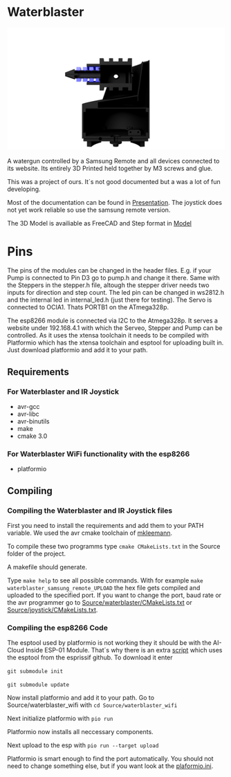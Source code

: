 # Waterblaster

![blaster](Images/WB_side.png)

A watergun controlled by a Samsung Remote and all devices connected to its website.
Its entirely 3D Printed held together by M3 screws and glue.

This was a project of ours. It´s not good documented but a was a lot of fun developing.

Most of the documentation can be found in [Presentation](https://github.com/gafert/Waterblaster/tree/master/Presentation).
The joystick does not yet work reliable so use the samsung remote version.

The 3D Model is availiable as FreeCAD and Step format in [Model](https://github.com/gafert/Waterblaster/tree/master/Model)

# Pins

The pins of the modules can be changed in the header files. E.g. if your Pump is connected to Pin D3 go to pump.h and change it there.
Same with the Steppers in the stepper.h file, altough the stepper driver needs two inputs for direction and step count.
The led pin can be changed in ws2812.h and the internal led in internal_led.h (just there for testing). The Servo is connected to OCIA1. Thats PORTB1 on the ATmega328p.

The esp8266 module is connected via I2C to the Atmega328p. It serves a website under 192.168.4.1 with which the Serveo, Stepper and Pump can be controlled.
As it uses the xtensa toolchain it needs to be compiled with Platformio which has the xtensa toolchain and esptool for uploading built in. Just download platformio and add it to your path.

## Requirements

### For Waterblaster and IR Joystick
* avr-gcc
* avr-libc
* avr-binutils
* make
* cmake 3.0

### For Waterblaster WiFi functionality with the esp8266
* platformio

## Compiling

### Compiling the Waterblaster and IR Joystick files

First you need to install the requirements and add them to your PATH variable.
We used the avr cmake toolchain of [mkleemann](https://github.com/mkleemann/cmake-avr).

To compile these two programms type
```cmake CMakeLists.txt```
in the Source folder of the project.

A makefile should generate.

Type
```make help```
to see all possible commands. With for example
```make waterblaster_samsung_remote_UPLOAD```
the hex file gets compiled and uploaded to the specified port. If you want to change the port, baud rate or the avr programmer go to [Source/waterblaster/CMakeLists.txt](https://github.com/gafert/Waterblaster/blob/master/Source/waterblaster/CMakeLists.txt) or [Source/joystick/CMakeLists.txt](https://github.com/gafert/Waterblaster/blob/master/Source/joystick/CMakeLists.txt).

### Compiling the esp8266 Code

The esptool used by platformio is not working they it should be with the AI-Cloud Inside ESP-01 Module.
That´s why there is an extra [script](https://github.com/gafert/Waterblaster/blob/master/Source/waterblaster_wifi/platformio_extra_script.py) which uses the esptool from the esprissif github. To download it enter

```git submodule init```

```git submodule update```


Now install platformio and add it to your path.
Go to Source/waterblaster_wifi with ```cd Source/waterblaster_wifi```

Next initialize platformio with ```pio run```

Platformio now installs all neccessary components.

Next upload to the esp with ```pio run --target upload```

Platformio is smart enough to find the port automatically. You should not need to change something else, but if you want look at the [plaformio.ini](https://github.com/gafert/Waterblaster/blob/master/Source/waterblaster_wifi/platformio.ini).

